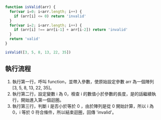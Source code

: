 ``` js
function isValid(arr) {
  for(var i=0; i<arr.length; i++) {
    if (arr[i] <= 0) return 'invalid'
  }
  for(var i=2; i<arr.length; i++) {
    if (arr[i] !== arr[i-1] + arr[i-2]) return 'invalid'
  }
  return 'valid'
}

isValid([3, 5, 8, 13, 22, 35])
```

## 執行流程
1. 執行第一行，呼叫 function，並帶入參數，使原始設定參數 arr 為一個陣列 [3, 5, 8, 13, 22, 35]。
2. 執行第二行，設定變數 i 為 0，檢查 i 的數值小於參數的長度，是的話繼續執行，開始進入第一個迴圈。
3. 執行第三行，判斷 i 是否小於等於 0 ，由於陣列是從 0 開始計算，所以 i 為 0，i 等於 0 符合條件，所以結束迴圈，回傳 'invalid'。